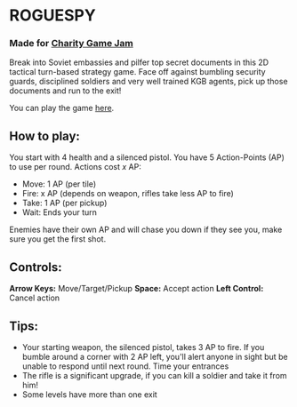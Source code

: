 # ROGUESPY
### Made for [Charity Game Jam](http://charitygamejam.com)

Break into Soviet embassies and pilfer top secret documents in this 2D tactical turn-based strategy game. Face off against bumbling security guards, disciplined soldiers and very well trained KGB agents, pick up those documents and run to the exit!

You can play the game [here](http://dl.dropbox.com/u/56192083/NES/ROGUESPY/index.html).

## How to play:
You start with 4 health and a silenced pistol.
You have 5 Action-Points (AP) to use per round. Actions cost _x_ AP:
* Move: 1 AP (per tile)
* Fire: x AP (depends on weapon, rifles take less AP to fire)
* Take: 1 AP (per pickup)
* Wait: Ends your turn

Enemies have their own AP and will chase you down if they see you, make sure you get the first shot.

## Controls:
**Arrow Keys:** Move/Target/Pickup
**Space:** Accept action
**Left Control:** Cancel action

## Tips:
* Your starting weapon, the silenced pistol, takes 3 AP to fire. If you bumble around a corner with 2 AP left, you'll alert anyone in sight but be unable to respond until next round. Time your entrances
* The rifle is a significant upgrade, if you can kill a soldier and take it from him!
* Some levels have more than one exit